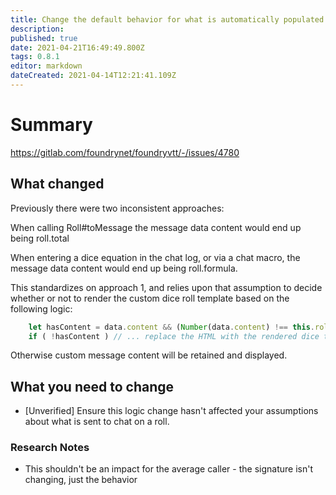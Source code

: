 ```yaml
---
title: Change the default behavior for what is automatically populated as ChatMessageData#content when a Roll is included in a Chat Message.
description: 
published: true
date: 2021-04-21T16:49:49.800Z
tags: 0.8.1
editor: markdown
dateCreated: 2021-04-14T12:21:41.109Z
---
```


# Summary
https://gitlab.com/foundrynet/foundryvtt/-/issues/4780

## What changed
Previously there were two inconsistent approaches:

When calling Roll#toMessage the message data content would end up being roll.total

When entering a dice equation in the chat log, or via a chat macro, the message data content would end up being roll.formula.

This standardizes on approach 1, and relies upon that assumption to decide whether or not to render the custom dice roll template based on the following logic:
```js
	let hasContent = data.content && (Number(data.content) !== this.roll.total);
	if ( !hasContent ) // ... replace the HTML with the rendered dice template
```

Otherwise custom message content will be retained and displayed.

## What you need to change

* [Unverified] Ensure this logic change hasn't affected your assumptions about what is sent to chat on a roll.

### Research Notes

* This shouldn't be an impact for the average caller - the signature isn't changing, just the behavior